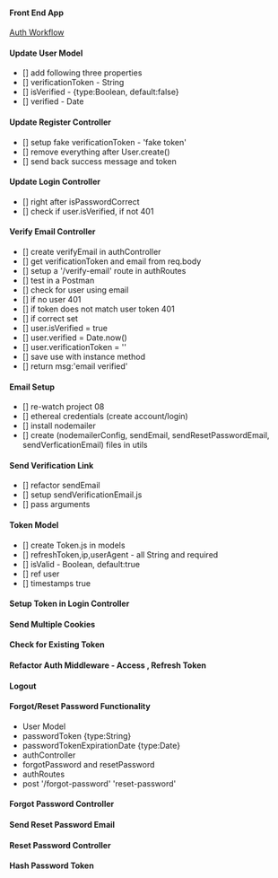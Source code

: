 #### Front End App

[Auth Workflow]()

#### Update User Model

- [] add following three properties
- [] verificationToken - String
- [] isVerified - {type:Boolean, default:false}
- [] verified - Date

#### Update Register Controller

- [] setup fake verificationToken - 'fake token'
- [] remove everything after User.create()
- [] send back success message and token

#### Update Login Controller

- [] right after isPasswordCorrect
- [] check if user.isVerified, if not 401

#### Verify Email Controller

- [] create verifyEmail in authController
- [] get verificationToken and email from req.body
- [] setup a '/verify-email' route in authRoutes
- [] test in a Postman
- [] check for user using email
- [] if no user 401
- [] if token does not match user token 401
- [] if correct set
- [] user.isVerified = true
- [] user.verified = Date.now()
- [] user.verificationToken = ''
- [] save use with instance method
- [] return msg:'email verified'

#### Email Setup

- [] re-watch project 08
- [] ethereal credentials (create account/login)
- [] install nodemailer
- [] create (nodemailerConfig, sendEmail,
  sendResetPasswordEmail, sendVerficationEmail) files in utils

#### Send Verification Link

- [] refactor sendEmail
- [] setup sendVerificationEmail.js
- [] pass arguments

#### Token Model

- [] create Token.js in models
- [] refreshToken,ip,userAgent - all String and required
- [] isValid - Boolean, default:true
- [] ref user
- [] timestamps true

#### Setup Token in Login Controller

#### Send Multiple Cookies

#### Check for Existing Token

#### Refactor Auth Middleware - Access , Refresh Token

#### Logout

#### Forgot/Reset Password Functionality

- User Model
- passwordToken {type:String}
- passwordTokenExpirationDate {type:Date}
- authController
- forgotPassword and resetPassword
- authRoutes
- post '/forgot-password' 'reset-password'

#### Forgot Password Controller

#### Send Reset Password Email

#### Reset Password Controller

#### Hash Password Token
